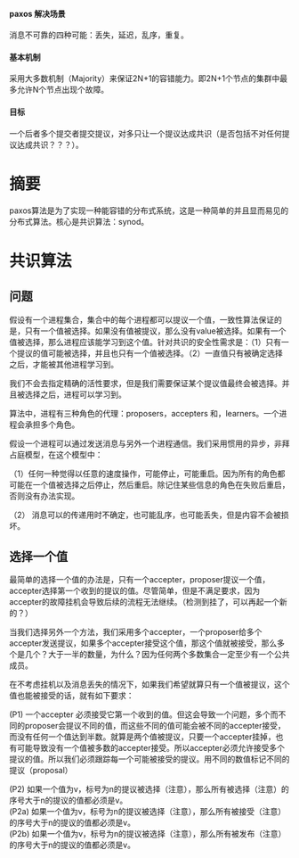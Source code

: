 #### paxos 解决场景

消息不可靠的四种可能：丢失，延迟，乱序，重复。

#### 基本机制

采用大多数机制（Majority）来保证2N+1的容错能力。即2N+1个节点的集群中最多允许N个节点出现个故障。

#### 目标

一个后者多个提交者提交提议，对多只让一个提议达成共识（是否包括不对任何提议达成共识？？？）。

# 摘要

paxos算法是为了实现一种能容错的分布式系统，这是一种简单的并且显而易见的分布式算法。核心是共识算法：synod。

# 共识算法

## 问题

假设有一个进程集合，集合中的每个进程都可以提议一个值，一致性算法保证的是，只有一个值被选择。如果没有值被提议，那么没有value被选择。如果有一个值被选择，那么进程应该能学习到这个值。针对共识的安全性需求是：（1）只有一个提议的值可能被选择，并且也只有一个值被选择。（2）一直值只有被确定选择之后，才能被其他进程学习到。

我们不会去指定精确的活性要求，但是我们需要保证某个提议值最终会被选择。并且被选择之后，进程可以学习到。

算法中，进程有三种角色的代理：proposers，accepters 和，learners。一个进程会承担多个角色。

假设一个进程可以通过发送消息与另外一个进程通信。我们采用惯用的异步，非拜占庭模型，在这个模型中：

（1）任何一种觉得以任意的速度操作，可能停止，可能重启。因为所有的角色都可能在一个值被选择之后停止，然后重启。除记住某些信息的角色在失败后重启，否则没有办法实现。

（2） 消息可以的传递用时不确定，也可能乱序，也可能丢失，但是内容不会被损坏。

## 选择一个值

最简单的选择一个值的办法是，只有一个accepter，proposer提议一个值，accepter选择第一个收到的提议的值。尽管简单，但是不满足要求，因为
accepter的故障挂机会导致后续的流程无法继续。（检测到挂了，可以再起一个新的？）

当我们选择另外一个方法，我们采用多个accepter，一个proposer给多个accepter发送提议，如果多个accepter接受这个值，那这个值就被接受，那么多个是几个？大于一半的数量，为什么？因为任何两个多数集合一定至少有一个公共成员。

在不考虑挂机以及消息丢失的情况下，如果我们希望就算只有一个值被提议，这个值也能被接受的话，就有如下要求：

(P1) 一个accepter 必须接受它第一个收到的值。但这会导致一个问题，多个而不同的proposer会提议不同的值，而这些不同的值可能会被不同的accepter接受，而没有任何一个值达到半数。就算是两个值被提议，只要一个accepter挂掉，也有可能导致没有一个值被多数的accepter接受。所以accepter必须允许接受多个提议的值。所以我们必须跟踪每一个可能被接受的提议。用不同的数值标记不同的提议（proposal）

(P2)  如果一个值为v，标号为n的提议被选择（注意），那么所有被选择（注意）的序号大于n的提议的值都必须是v。  
(P2a) 如果一个值为v，标号为n的提议被选择（注意），那么所有被接受（注意）的序号大于n的提议的值都必须是v。  
(P2b) 如果一个值为v，标号为n的提议被选择（注意），那么所有被发布（注意）的序号大于n的提议的值都必须是v。 

